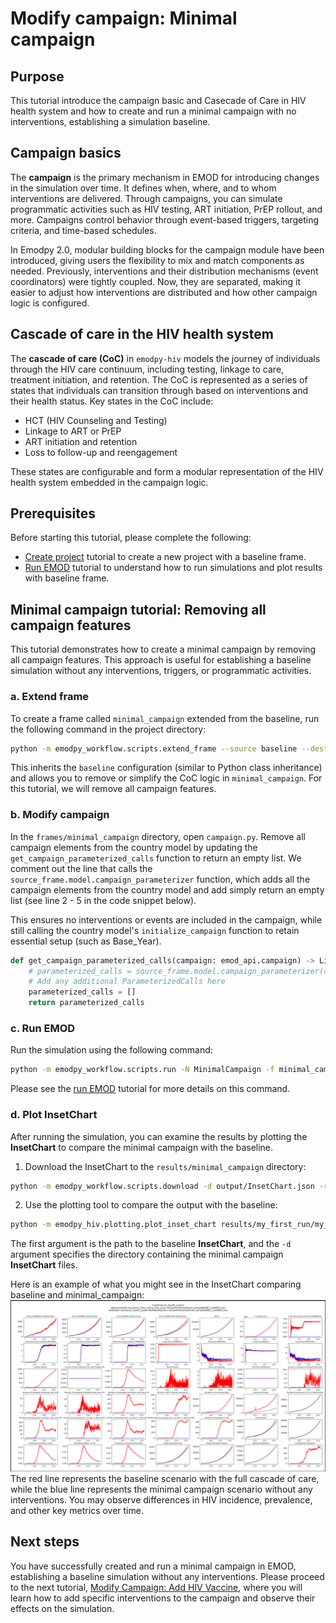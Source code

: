 # Modify campaign: Minimal campaign 

## Purpose
This tutorial introduce the campaign basic and Casecade of Care in HIV health system and how to create and run a 
minimal campaign with no interventions, establishing a simulation baseline.

## Campaign basics

The **campaign** is the primary mechanism in EMOD for introducing changes in the simulation over time. It defines when, 
where, and to whom interventions are delivered. Through campaigns, you can simulate programmatic activities such as HIV 
testing, ART initiation, PrEP rollout, and more. Campaigns control behavior through event-based triggers, targeting 
criteria, and time-based schedules.

In Emodpy 2.0, modular building blocks for the campaign module have been introduced, giving users the flexibility to 
mix and match components as needed. Previously, interventions and their distribution mechanisms (event coordinators) 
were tightly coupled. Now, they are separated, making it easier to adjust how interventions are distributed and how 
other campaign logic is configured.

## Cascade of care in the HIV health system

The **cascade of care (CoC)** in `emodpy-hiv` models the journey of individuals through the HIV care continuum, 
including testing, linkage to care, treatment initiation, and retention. The CoC is represented as a series of states 
that individuals can transition through based on interventions and their health status. 
Key states in the CoC include:

- HCT (HIV Counseling and Testing)
- Linkage to ART or PrEP
- ART initiation and retention
- Loss to follow-up and reengagement

These states are configurable and form a modular representation of the HIV health system embedded in the campaign logic.

## Prerequisites
Before starting this tutorial, please complete the following:

- [Create project](./create_project.md) tutorial to create a new project with a baseline frame.
- [Run EMOD](./run_emod.md) tutorial to understand how to run simulations and plot results with baseline frame.

## Minimal campaign tutorial: Removing all campaign features
This tutorial demonstrates how to create a minimal campaign by removing all campaign features. This approach is useful 
for establishing a baseline simulation without any interventions, triggers, or programmatic activities.

### a. Extend frame

To create a frame called `minimal_campaign` extended from the baseline, run the following command in the project 
directory:

```bash
python -m emodpy_workflow.scripts.extend_frame --source baseline --dest minimal_campaign
```

This inherits the `baseline` configuration (similar to Python class inheritance) and allows you to remove or simplify 
the CoC logic in `minimal_campaign`. For this tutorial, we will remove all campaign features.

### b. Modify campaign

In the `frames/minimal_campaign` directory, open `campaign.py`. Remove all campaign elements from the country model by 
updating the `get_campaign_parameterized_calls` function to return an empty list. We comment out the line that calls the
`source_frame.model.campaign_parameterizer` function, which adds all the campaign elements from the country model and 
add simply return an empty list (see line 2 - 5 in the code snippet below).

This ensures no interventions or events are included in the campaign, while still calling the country model's 
`initialize_campaign` function to retain essential setup (such as Base_Year).

```python
def get_campaign_parameterized_calls(campaign: emod_api.campaign) -> List[ParameterizedCall]:
    # parameterized_calls = source_frame.model.campaign_parameterizer(campaign=campaign)
    # Add any additional ParameterizedCalls here
    parameterized_calls = []
    return parameterized_calls
```

### c. Run EMOD

Run the simulation using the following command:

```bash
python -m emodpy_workflow.scripts.run -N MinimalCampaign -f minimal_campaign -o results/minimal_campaign -p ContainerPlatform
```

Please see the [run EMOD](./run_emod.md) tutorial for more details on this command.

### d. Plot InsetChart

After running the simulation, you can examine the results by plotting the **InsetChart** to compare the minimal campaign 
with the baseline.

1. Download the InsetChart to the `results/minimal_campaign` directory:
```bash
python -m emodpy_workflow.scripts.download -d output/InsetChart.json -r results/minimal_campaign/experiment_index.csv -p ContainerPlatform
```

2. Use the plotting tool to compare the output with the baseline:
```bash
python -m emodpy_hiv.plotting.plot_inset_chart results/my_first_run/my_first_suite--0/InsetChart/InsetChart_sample00000_run00001.json -d results/minimal_campaign/MinimalCampaign--0/InsetChart/ -t "InsetChart-minimal_campaign" -o images/minimal_campaign
```
The first argument is the path to the baseline **InsetChart**, and the `-d` argument specifies the directory containing the
minimal campaign **InsetChart** files.

Here is an example of what you might see in the InsetChart comparing baseline and minimal_campaign:
![no_health_system.png](../images/no_health_system.png)
The red line represents the baseline scenario with the full cascade of care, while the blue line represents the minimal
campaign scenario without any interventions. You may observe differences in HIV incidence, prevalence, and other key 
metrics over time.

## Next steps
You have successfully created and run a minimal campaign in EMOD, establishing a baseline simulation without any 
interventions. Please proceed to the next tutorial, [Modify Campaign: Add HIV Vaccine](./modify_campaign_2_add_vaccine.md), 
where you will learn how to add specific interventions to the campaign and observe their effects on the simulation.